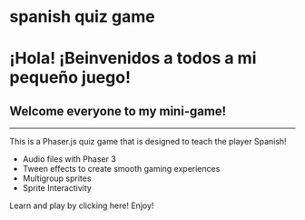 # spanish quiz game

# ¡Hola! ¡Beinvenidos a todos a mi pequeño juego!

## Welcome everyone to my mini-game! 

---

This is a Phaser.js quiz game that is designed to teach the player Spanish!

- Audio files with Phaser 3
- Tween effects to create smooth gaming experiences
- Multigroup sprites
- Sprite Interactivity

Learn and play by clicking here! Enjoy!